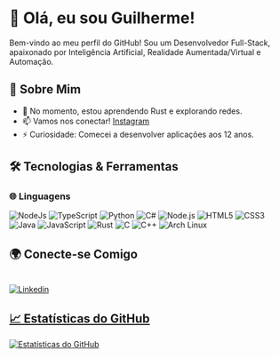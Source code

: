 # 👋 Olá, eu sou Guilherme!

Bem-vindo ao meu perfil do GitHub! Sou um Desenvolvedor Full-Stack, apaixonado por Inteligência Artificial, Realidade Aumentada/Virtual e Automação.

## 🚀 Sobre Mim

- 🌱 No momento, estou aprendendo Rust e explorando redes.
- 📫 Vamos nos conectar! [Instagram](https://instagram.com/only.polux)
- ⚡ Curiosidade: Comecei a desenvolver aplicações aos 12 anos.

## 🛠️ Tecnologias & Ferramentas

### 🌐 Linguagens
![NodeJs](https://img.shields.io/badge/Node.js-43853D.svg?logo=node.js&logoColor=white)
![TypeScript](https://img.shields.io/badge/TypeScript-007ACC.svg?logo=typescript&logoColor=white)
![Python](https://img.shields.io/badge/Python-3776AB?style=flat-square&logo=python&logoColor=white)
![C#](https://img.shields.io/badge/C%23-239120?style=flat-square&logo=csharp&logoColor=white)
![Node.js](https://img.shields.io/badge/Node.js-8CC84B?style=flat-square&logo=node.js&logoColor=white)
![HTML5](https://img.shields.io/badge/HTML5-E34F26?style=flat-square&logo=html5&logoColor=white)
![CSS3](https://img.shields.io/badge/CSS3-1572B6?style=flat-square&logo=css3&logoColor=white)
![Java](https://img.shields.io/badge/Java-007396?style=flat-square&logo=java&logoColor=white)
![JavaScript](https://img.shields.io/badge/JavaScript-F7DF1E?style=flat-square&logo=javascript&logoColor=black)
![Rust](https://img.shields.io/badge/Rust-000000?style=flat-square&logo=rust&logoColor=white)
![C](https://img.shields.io/badge/C-A8B400?style=flat-square&logo=c&logoColor=white)
![C++](https://img.shields.io/badge/C++-00599C?style=flat-square&logo=c%2B%2B&logoColor=white)
![Arch Linux](https://img.shields.io/badge/Arch%20Linux-1793D1.svg?logo=arch-linux&logoColor=white)


## 🌍 Conecte-se Comigo
<br>
<a href="https://www.linkedin.com/in/guilhermebento1/">
        <img 
            alt="Linkedin" 
            title="Me siga no Linkedin" 
            src="https://img.shields.io/badge/LinkedIn-0077B5?style=for-the-badge&logo=linkedin&logoColor=white"
    </a>

## 📈 Estatísticas do GitHub

![Estatísticas do GitHub](https://github-readme-stats.vercel.app/api?username=Poluxin21&show_icons=true&hide_title=true&count_private=true&theme=radical&cache_seconds=3600)
